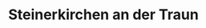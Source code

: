 ---
title: Steinerkirchen an der Traun
url: /steinerkirchen-an-der-traun/
latitude: 48.079
longitude: 13.976
---